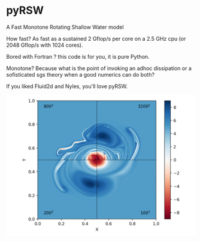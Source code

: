 # pyRSW
A Fast Monotone Rotating Shallow Water model

How fast? As fast as a sustained 2 Gflop/s per core on a 2.5 GHz cpu (or 2048 Gflop/s with 1024 cores).

Bored with Fortran ? this code is for you, it is pure Python.

Monotone? Because what is the point of invoking an adhoc dissipation or a sofisticated sgs theory when a good numerics can do both?

If you liked Fluid2d and Nyles, you'll love pyRSW.

![ScreenShot](/screenshots/snap_composed.png)     

